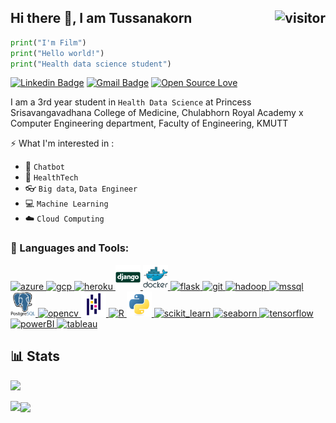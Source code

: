 ## Hi there 👋,  I am Tussanakorn                                           <img align="right" src="https://visitor-badge.glitch.me/badge?page_id=tussanakorn" alt="visitor"/>

```python
print("I'm Film")
print("Hello world!")
print("Health data science student")
```

[![Linkedin Badge](https://img.shields.io/badge/-tussanakorn-blue?style=flat-square&logo=Linkedin&logoColor=white&link=https://www.linkedin.com/in/tussanakorn/)](https://www.linkedin.com/in/tussanakorn/)
[![Gmail Badge](https://img.shields.io/badge/-tussanakorn2000@gmail.com-c14438?style=flat-square&logo=Gmail&logoColor=white&link=mailto:tussanakorn2000@gmail.com)](mailto:tussanakorn2000@gmail.com)
[![Open Source Love](https://badges.frapsoft.com/os/v2/open-source.svg?v=103)](https://github.com/tussanakorn?tab=repositories) 

I am a 3rd year student in `Health Data Science` at Princess Srisavangavadhana College of Medicine, Chulabhorn Royal Academy
x Computer Engineering department, Faculty of Engineering, KMUTT


⚡ What I'm interested in : 

- 🤖 `Chatbot`
- 🏥 `HealthTech`
- 👓 `Big data`, `Data Engineer`
- 💻 `Machine Learning`
- ☁️ `Cloud Computing`

<h3 align="left">🌱 Languages and Tools:</h3>
<p align="left">
  <a href="https://azure.microsoft.com/en-in/" target="_blank" rel="noreferrer">
    <img
      src="https://www.vectorlogo.zone/logos/microsoft_azure/microsoft_azure-icon.svg"
      alt="azure"
      width="40"
      height="40"
    />
  </a>
  <a href="https://cloud.google.com" target="_blank" rel="noreferrer">
    <img
      src="https://www.vectorlogo.zone/logos/google_cloud/google_cloud-icon.svg"
      alt="gcp"
      width="40"
      height="40"
    />
  </a>
  <a href="https://heroku.com" target="_blank" rel="noreferrer">
    <img
      src="https://www.vectorlogo.zone/logos/heroku/heroku-icon.svg"
      alt="heroku"
      width="40"
      height="40"
    />
  </a>
  <a href="https://www.djangoproject.com/" target="_blank" rel="noreferrer">
    <img
      src="https://raw.githubusercontent.com/devicons/devicon/master/icons/django/django-original.svg"
      alt="django"
      width="40"
      height="40"
    />
  </a>
  <a href="https://www.docker.com/" target="_blank" rel="noreferrer">
    <img
      src="https://raw.githubusercontent.com/devicons/devicon/master/icons/docker/docker-original-wordmark.svg"
      alt="docker"
      width="40"
      height="40"
    />
  </a>
  <a href="https://flask.palletsprojects.com/" target="_blank" rel="noreferrer">
    <img
      src="https://www.vectorlogo.zone/logos/pocoo_flask/pocoo_flask-icon.svg"
      alt="flask"
      width="40"
      height="40"
    />
  </a>
  <a href="https://git-scm.com/" target="_blank" rel="noreferrer">
    <img
      src="https://www.vectorlogo.zone/logos/git-scm/git-scm-icon.svg"
      alt="git"
      width="40"
      height="40"
    />
  </a>
  <a href="https://hadoop.apache.org/" target="_blank" rel="noreferrer">
    <img
      src="https://www.vectorlogo.zone/logos/apache_hadoop/apache_hadoop-icon.svg"
      alt="hadoop"
      width="40"
      height="40"
    />
  </a>
  <a
    href="https://www.microsoft.com/en-us/sql-server"
    target="_blank"
    rel="noreferrer"
  >
    <img
      src="https://www.svgrepo.com/show/303229/microsoft-sql-server-logo.svg"
      alt="mssql"
      width="40"
      height="40"
    />
  </a>
  <a href="https://www.postgresql.org" target="_blank" rel="noreferrer">
    <img
      src="https://raw.githubusercontent.com/devicons/devicon/master/icons/postgresql/postgresql-original-wordmark.svg"
      alt="postgresql"
      width="40"
      height="40"
    />
  </a>
  <a href="https://opencv.org/" target="_blank" rel="noreferrer">
    <img
      src="https://www.vectorlogo.zone/logos/opencv/opencv-icon.svg"
      alt="opencv"
      width="40"
      height="40"
    />
  </a>
  <a href="https://pandas.pydata.org/" target="_blank" rel="noreferrer">
    <img
      src="https://raw.githubusercontent.com/devicons/devicon/2ae2a900d2f041da66e950e4d48052658d850630/icons/pandas/pandas-original.svg"
      alt="pandas"
      width="40"
      height="40"
    />
  </a>
  <a href="https://www.r-project.org/" target="_blank" rel="noreferrer">
    <img
      src="https://upload.wikimedia.org/wikipedia/commons/thumb/1/1b/R_logo.svg/724px-R_logo.svg.png"
      alt="R"
      width="40"
      height="40"
    />
  </a>
  <a href="https://www.python.org" target="_blank" rel="noreferrer">
    <img
      src="https://raw.githubusercontent.com/devicons/devicon/master/icons/python/python-original.svg"
      alt="python"
      width="40"
      height="40"
    />
  </a>
  <a href="https://scikit-learn.org/" target="_blank" rel="noreferrer">
    <img
      src="https://upload.wikimedia.org/wikipedia/commons/0/05/Scikit_learn_logo_small.svg"
      alt="scikit_learn"
      width="40"
      height="40"
    />
  </a>
  <a href="https://seaborn.pydata.org/" target="_blank" rel="noreferrer">
    <img
      src="https://seaborn.pydata.org/_images/logo-mark-lightbg.svg"
      alt="seaborn"
      width="40"
      height="40"
    />
  </a>
  <a href="https://www.tensorflow.org" target="_blank" rel="noreferrer">
    <img
      src="https://www.vectorlogo.zone/logos/tensorflow/tensorflow-icon.svg"
      alt="tensorflow"
      width="40"
      height="40"
    />
  </a>
  <a
    href="https://powerbi.microsoft.com/en-us/"
    target="_blank"
    rel="noreferrer"
  >
    <img
      src="https://upload.wikimedia.org/wikipedia/commons/thumb/c/cf/New_Power_BI_Logo.svg/630px-New_Power_BI_Logo.svg.png"
      alt="powerBI"
      width="40"
      height="40"
    />
  </a>
  <a
    href="https://www.tableau.com/about/media-download-center"
    target="_blank"
    rel="noreferrer"
  >
    <img
      src="https://logos-world.net/wp-content/uploads/2021/10/Tableau-Emblem.png"
      alt="tableau"
      width="40"
      height="40"
    />
  </a>
</p>



## 📊 Stats
![](https://github-profile-summary-cards.vercel.app/api/cards/profile-details?username=tussanakorn&theme=dracula)

<a href="#">
  <img align="left" src="https://github-profile-summary-cards.vercel.app/api/cards/repos-per-language?username=tussanakorn&theme=dracula" />
</a>
<a href="#">  
  <img align="center" src="https://github-profile-summary-cards.vercel.app/api/cards/stats?username=tussanakorn&theme=dracula" /
</a>
  
